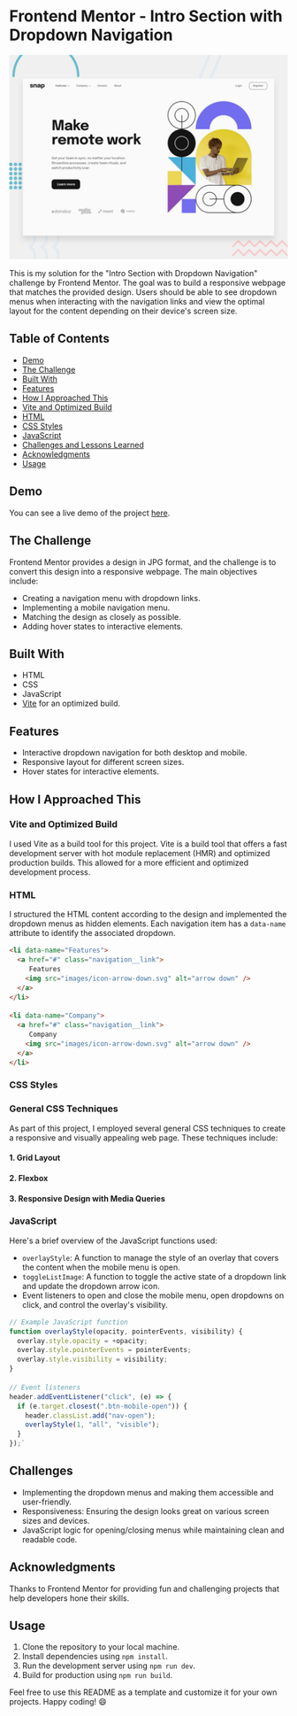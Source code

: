 
# Frontend Mentor - Intro Section with Dropdown Navigation

![Design preview](./design/desktop-preview.jpg)

This is my solution for the "Intro Section with Dropdown Navigation" challenge by Frontend Mentor. The goal was to build a responsive webpage that matches the provided design. Users should be able to see dropdown menus when interacting with the navigation links and view the optimal layout for the content depending on their device's screen size.

## Table of Contents

-   [Demo](#demo)
-   [The Challenge](#the-challenge)
-   [Built With](#built-with)
-   [Features](#features)
-   [How I Approached This](#how-i-approached-this)
-   [Vite and Optimized Build](#vite-and-optimized-build)
-   [HTML](#html)
-   [CSS Styles](#css-styles)
-   [JavaScript](#javascript)
-   [Challenges and Lessons Learned](#challenges-and-lessons-learned)
-   [Acknowledgments](#acknowledgments)
-   [Usage](#usage)

## Demo

You can see a live demo of the project [here](https://frontend-mentor-dropdown.netlify.app/).

## The Challenge

Frontend Mentor provides a design in JPG format, and the challenge is to convert this design into a responsive webpage. The main objectives include:

-   Creating a navigation menu with dropdown links.
-   Implementing a mobile navigation menu.
-   Matching the design as closely as possible.
-   Adding hover states to interactive elements.

## Built With

-   HTML
-   CSS
-   JavaScript
-   [Vite](https://vitejs.dev/) for an optimized build.

## Features

-   Interactive dropdown navigation for both desktop and mobile.
-   Responsive layout for different screen sizes.
-   Hover states for interactive elements.

## How I Approached This

### Vite and Optimized Build

I used Vite as a build tool for this project. Vite is a build tool that offers a fast development server with hot module replacement (HMR) and optimized production builds. This allowed for a more efficient and optimized development process.

### HTML

I structured the HTML content according to the design and implemented the dropdown menus as hidden elements. Each navigation item has a `data-name` attribute to identify the associated dropdown.

```html <!-- Example HTML structure -->
<li data-name="Features">
  <a href="#" class="navigation__link">
     Features
    <img src="images/icon-arrow-down.svg" alt="arrow down" />
  </a>
</li>

<li data-name="Company">
  <a href="#" class="navigation__link">
     Company
    <img src="images/icon-arrow-down.svg" alt="arrow down" />
  </a>
</li>
``` 

### CSS Styles



### General CSS Techniques

As part of this project, I employed several general CSS techniques to create a responsive and visually appealing web page. These techniques include:

#### 1. Grid Layout
#### 2. Flexbox
#### 3. Responsive Design with Media Queries


### JavaScript

Here's a brief overview of the JavaScript functions used:

-   `overlayStyle`: A function to manage the style of an overlay that covers the content when the mobile menu is open.
-   `toggleListImage`: A function to toggle the active state of a dropdown link and update the dropdown arrow icon.
-   Event listeners to open and close the mobile menu, open dropdowns on click, and control the overlay's visibility.

```javascript
// Example JavaScript function
function overlayStyle(opacity, pointerEvents, visibility) {
  overlay.style.opacity = +opacity;
  overlay.style.pointerEvents = pointerEvents;
  overlay.style.visibility = visibility;
}

// Event listeners
header.addEventListener("click", (e) => {
  if (e.target.closest(".btn-mobile-open")) {
    header.classList.add("nav-open");
    overlayStyle(1, "all", "visible");
  }
});`
```

## Challenges

-   Implementing the dropdown menus and making them accessible and user-friendly.
-   Responsiveness: Ensuring the design looks great on various screen sizes and devices.
-   JavaScript logic for opening/closing menus while maintaining clean and readable code.

## Acknowledgments

Thanks to Frontend Mentor for providing fun and challenging projects that help developers hone their skills.

## Usage

1.  Clone the repository to your local machine.
2.  Install dependencies using `npm install`.
3.  Run the development server using `npm run dev`.
4.  Build for production using `npm run build`.

Feel free to use this README as a template and customize it for your own projects. Happy coding! 😄
